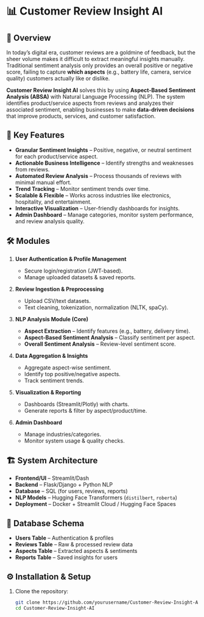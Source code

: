 # 📊 Customer Review Insight AI

## 📌 Overview
In today’s digital era, customer reviews are a goldmine of feedback, but the sheer volume makes it difficult to extract meaningful insights manually. Traditional sentiment analysis only provides an overall positive or negative score, failing to capture **which aspects** (e.g., battery life, camera, service quality) customers actually like or dislike.  

**Customer Review Insight AI** solves this by using **Aspect-Based Sentiment Analysis (ABSA)** with Natural Language Processing (NLP). The system identifies product/service aspects from reviews and analyzes their associated sentiment, enabling businesses to make **data-driven decisions** that improve products, services, and customer satisfaction.

## 🚀 Key Features
- **Granular Sentiment Insights** – Positive, negative, or neutral sentiment for each product/service aspect.  
- **Actionable Business Intelligence** – Identify strengths and weaknesses from reviews.  
- **Automated Review Analysis** – Process thousands of reviews with minimal manual effort.  
- **Trend Tracking** – Monitor sentiment trends over time.  
- **Scalable & Flexible** – Works across industries like electronics, hospitality, and entertainment.  
- **Interactive Visualization** – User-friendly dashboards for insights.  
- **Admin Dashboard** – Manage categories, monitor system performance, and review analysis quality.  

## 🛠️ Modules
1. **User Authentication & Profile Management**  
   - Secure login/registration (JWT-based).  
   - Manage uploaded datasets & saved reports.  

2. **Review Ingestion & Preprocessing**  
   - Upload CSV/text datasets.  
   - Text cleaning, tokenization, normalization (NLTK, spaCy).  

3. **NLP Analysis Module (Core)**  
   - **Aspect Extraction** – Identify features (e.g., battery, delivery time).  
   - **Aspect-Based Sentiment Analysis** – Classify sentiment per aspect.  
   - **Overall Sentiment Analysis** – Review-level sentiment score.  

4. **Data Aggregation & Insights**  
   - Aggregate aspect-wise sentiment.  
   - Identify top positive/negative aspects.  
   - Track sentiment trends.  

5. **Visualization & Reporting**  
   - Dashboards (Streamlit/Plotly) with charts.  
   - Generate reports & filter by aspect/product/time.  

6. **Admin Dashboard**  
   - Manage industries/categories.  
   - Monitor system usage & quality checks.  

## 🏗️ System Architecture
- **Frontend/UI** – Streamlit/Dash  
- **Backend** – Flask/Django + Python NLP  
- **Database** – SQL (for users, reviews, reports)  
- **NLP Models** – Hugging Face Transformers (`distilbert`, `roberta`)  
- **Deployment** – Docker + Streamlit Cloud / Hugging Face Spaces  

## 📂 Database Schema
- **Users Table** – Authentication & profiles  
- **Reviews Table** – Raw & processed review data  
- **Aspects Table** – Extracted aspects & sentiments  
- **Reports Table** – Saved insights for users  

## ⚙️ Installation & Setup
1. Clone the repository:
   ```bash
   git clone https://github.com/yourusername/Customer-Review-Insight-AI.git
   cd Customer-Review-Insight-AI
